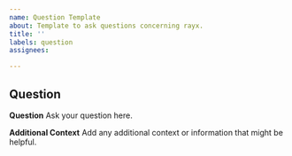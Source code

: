 ```yaml
---
name: Question Template
about: Template to ask questions concerning rayx.
title: ''
labels: question
assignees:

---
```


## Question

**Question**
Ask your question here.

**Additional Context**
Add any additional context or information that might be helpful.
